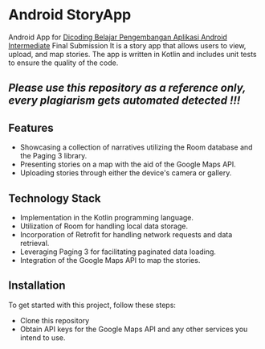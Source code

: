# Android StoryApp

Android App for [Dicoding Belajar Pengembangan Aplikasi Android Intermediate](https://www.dicoding.com/academies/352) Final Submission
It is a story app that allows users to view, upload, and map stories. The app is written in Kotlin and includes unit tests to ensure the quality of the code.

## _Please use this repository as a reference only, every plagiarism gets automated detected !!!_

## Features

- Showcasing a collection of narratives utilizing the Room database and the Paging 3 library.
- Presenting stories on a map with the aid of the Google Maps API.
- Uploading stories through either the device's camera or gallery.

## Technology Stack

- Implementation in the Kotlin programming language.
- Utilization of Room for handling local data storage.
- Incorporation of Retrofit for handling network requests and data retrieval.
- Leveraging Paging 3 for facilitating paginated data loading.
- Integration of the Google Maps API to map the stories.

## Installation
To get started with this project, follow these steps:

- Clone this repository
- Obtain API keys for the Google Maps API and any other services you intend to use.
